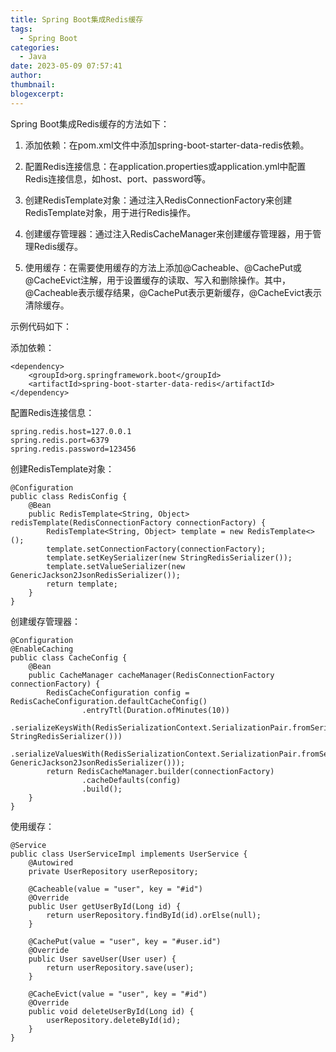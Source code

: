 ```yaml
---
title: Spring Boot集成Redis缓存
tags:
  - Spring Boot
categories:
  - Java
date: 2023-05-09 07:57:41
author:
thumbnail:
blogexcerpt:
---
```

Spring Boot集成Redis缓存的方法如下：

1. 添加依赖：在pom.xml文件中添加spring-boot-starter-data-redis依赖。

2. 配置Redis连接信息：在application.properties或application.yml中配置Redis连接信息，如host、port、password等。

3. 创建RedisTemplate对象：通过注入RedisConnectionFactory来创建RedisTemplate对象，用于进行Redis操作。

4. 创建缓存管理器：通过注入RedisCacheManager来创建缓存管理器，用于管理Redis缓存。

5. 使用缓存：在需要使用缓存的方法上添加@Cacheable、@CachePut或@CacheEvict注解，用于设置缓存的读取、写入和删除操作。其中，@Cacheable表示缓存结果，@CachePut表示更新缓存，@CacheEvict表示清除缓存。

示例代码如下：

添加依赖：
```
<dependency>
    <groupId>org.springframework.boot</groupId>
    <artifactId>spring-boot-starter-data-redis</artifactId>
</dependency>
```

配置Redis连接信息：
```
spring.redis.host=127.0.0.1
spring.redis.port=6379
spring.redis.password=123456
```

创建RedisTemplate对象：
```
@Configuration
public class RedisConfig {
    @Bean
    public RedisTemplate<String, Object> redisTemplate(RedisConnectionFactory connectionFactory) {
        RedisTemplate<String, Object> template = new RedisTemplate<>();
        template.setConnectionFactory(connectionFactory);
        template.setKeySerializer(new StringRedisSerializer());
        template.setValueSerializer(new GenericJackson2JsonRedisSerializer());
        return template;
    }
}
```

创建缓存管理器：
```
@Configuration
@EnableCaching
public class CacheConfig {
    @Bean
    public CacheManager cacheManager(RedisConnectionFactory connectionFactory) {
        RedisCacheConfiguration config = RedisCacheConfiguration.defaultCacheConfig()
                .entryTtl(Duration.ofMinutes(10))
                .serializeKeysWith(RedisSerializationContext.SerializationPair.fromSerializer(new StringRedisSerializer()))
                .serializeValuesWith(RedisSerializationContext.SerializationPair.fromSerializer(new GenericJackson2JsonRedisSerializer()));
        return RedisCacheManager.builder(connectionFactory)
                .cacheDefaults(config)
                .build();
    }
}
```

使用缓存：
```
@Service
public class UserServiceImpl implements UserService {
    @Autowired
    private UserRepository userRepository;

    @Cacheable(value = "user", key = "#id")
    @Override
    public User getUserById(Long id) {
        return userRepository.findById(id).orElse(null);
    }

    @CachePut(value = "user", key = "#user.id")
    @Override
    public User saveUser(User user) {
        return userRepository.save(user);
    }

    @CacheEvict(value = "user", key = "#id")
    @Override
    public void deleteUserById(Long id) {
        userRepository.deleteById(id);
    }
}
```

